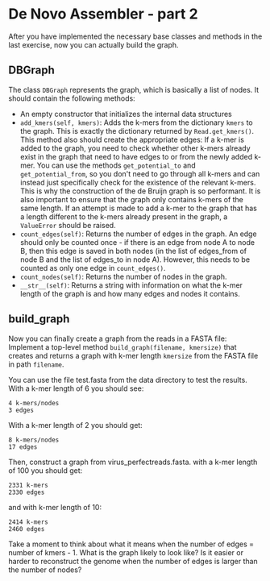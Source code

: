 # De Novo Assembler - part 2

After you have implemented the necessary base classes and methods in the last exercise, now you can actually build the graph.
## DBGraph

The class `DBGraph` represents the graph, which is basically a list of nodes. It should contain the following methods:

* An empty constructor that initializes the internal data structures
* `add_kmers(self, kmers)`: Adds the k-mers from the dictionary `kmers` to the graph. This is exactly the dictionary returned by `Read.get_kmers()`. This method also should create the appropriate edges: If a k-mer is added to the graph, you need to check whether other k-mers already exist in the graph that need to have edges to or from the newly added k-mer. You can use the methods `get_potential_to` and `get_potential_from`, so you don't need to go through all k-mers and can instead just specifically check for the existence of the relevant k-mers. This is why the construction of the de Bruijn graph is so performant. It is also important to ensure that the graph only contains k-mers of the same length. If an attempt is made to add a k-mer to the graph that has a length different to the k-mers already present in the graph, a `ValueError` should be raised.
* `count_edges(self)`: Returns the number of edges in the graph. An edge should only be counted once - if there is an edge from node A to node B, then this edge is saved in both nodes (in the list of edges_from of node B and the list of edges_to in node A). However, this needs to be counted as only one edge in `count_edges()`.
* `count_nodes(self)`: Returns the number of nodes in the graph.
* `__str__(self)`: Returns a string with information on what the k-mer length of the graph is and how many edges and nodes it contains. 

## build_graph

Now you can finally create a graph from the reads in a FASTA file: Implement a top-level method `build_graph(filename, kmersize)` that creates and returns a graph with k-mer length `kmersize` from the FASTA file in path `filename`.
      
You can use the file test.fasta from the data directory to test the results. With a k-mer length of 6 you should see:

```text
4 k-mers/nodes
3 edges
```

With a k-mer length of 2 you should get:

```text
8 k-mers/nodes
17 edges
```

Then, construct a graph from virus_perfectreads.fasta. with a k-mer length of 100 you should get:

```text
2331 k-mers
2330 edges
```

and with k-mer length of 10:

```text
2414 k-mers
2460 edges
```

Take a moment to think about what it means when the number of edges = number of kmers - 1. What is the graph likely to look like? Is it easier or harder to reconstruct the genome when the number of edges is larger than the number of nodes?
